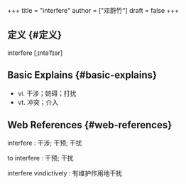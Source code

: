 +++
title = "interfere"
author = ["邓蔚竹"]
draft = false
+++

## 定义 {#定义}

interfere [ˌɪntəˈfɪər]


## Basic Explains {#basic-explains}

-   vi. 干涉；妨碍；打扰
-   vt. 冲突；介入


## Web References {#web-references}

interfere
: 干涉; 干预; 干扰

to interfere
: 干预; 干扰

interfere vindictively
: 有维护作用地干扰